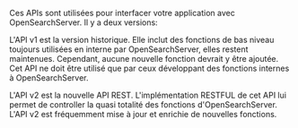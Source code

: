 Ces APIs sont utilisées pour interfacer votre application avec OpenSearchServer. Il y a deux versions:

L'API v1 est la version historique. Elle inclut des fonctions de bas niveau toujours utilisées en interne par OpenSearchServer, elles restent maintenues. Cependant, aucune nouvelle fonction devrait y être ajoutée. Cet API ne doit être utilisé que par ceux développant des fonctions internes à OpenSearchServer.

L'API v2 est la nouvelle API REST. L'implémentation RESTFUL de cet API lui permet de controller la quasi totalité des fonctions d'OpenSearchServer. L'API v2 est fréquemment mise à jour et enrichie de nouvelles fonctions.